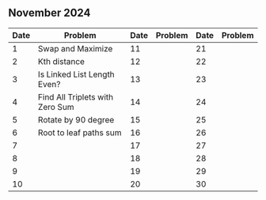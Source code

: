 ## November 2024

| Date | Problem                         | Date | Problem | Date | Problem |
| ---- | ------------------------------- | ---- | ------- | ---- | ------- |
| 1    | Swap and Maximize               | 11   |         | 21   |         |
| 2    | Kth distance                    | 12   |         | 22   |         |
| 3    | Is Linked List Length Even?     | 13   |         | 23   |         |
| 4    | Find All Triplets with Zero Sum | 14   |         | 24   |         |
| 5    | Rotate by 90 degree             | 15   |         | 25   |         |
| 6    | Root to leaf paths sum          | 16   |         | 26   |         |
| 7    |                                 | 17   |         | 27   |         |
| 8    |                                 | 18   |         | 28   |         |
| 9    |                                 | 19   |         | 29   |         |
| 10   |                                 | 20   |         | 30   |         |
